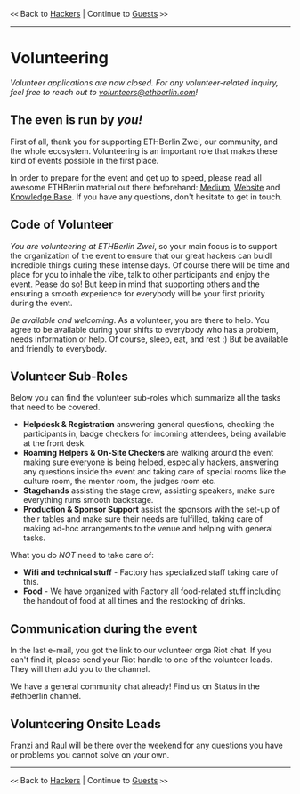 `<<` Back to [Hackers](./hackers.md) | Continue to [Guests](./guests.md) `>>`

---

# Volunteering
_Volunteer applications are now closed. For any volunteer-related inquiry, feel free to reach out to <volunteers@ethberlin.com>!_

## The even is run by _you!_
First of all, thank you for supporting ETHBerlin Zwei, our community, and the whole ecosystem. Volunteering is an important role that makes these kind of events possible in the first place.

In order to prepare for the event and get up to speed, please read all awesome ETHBerlin material out there beforehand: [Medium](https://medium.com/ethberlin), [Website](http://ethberlinzwei.com) and [Knowledge Base](https://github.com/ethberlinzwei/KnowledgeBase). If you have any questions, don't hesitate to get in touch.

## Code of Volunteer
_You are volunteering at ETHBerlin Zwei_, so your main focus is to support the organization of the event to ensure that our great hackers can buidl incredible things during these intense days. Of course there will be time and place for you to inhale the vibe, talk to other participants and enjoy the event. Pease do so! But keep in mind that supporting others and the ensuring a smooth experience for everybody will be your first priority during the event.

_Be available and welcoming_. As a volunteer, you are there to help. You agree to be available during your shifts to everybody who has a problem, needs information or help. Of course, sleep, eat, and rest :) But be available and friendly to everybody.

## Volunteer Sub-Roles
Below you can find the volunteer sub-roles which summarize all the tasks that need to be covered.
-   **Helpdesk & Registration**  answering general questions, checking the participants in, badge checkers for incoming attendees, being available at the front desk.
-   **Roaming Helpers & On-Site Checkers** are walking around the event making sure everyone is being helped, especially hackers, answering any questions inside the event and taking care of special rooms like the culture room, the mentor room, the judges room etc.
-   **Stagehands** assisting the stage crew,  assisting speakers, make sure everything runs smooth backstage.
-   **Production & Sponsor Support** assist the sponsors with the set-up of their tables and make sure their needs are fulfilled, taking care of making ad-hoc arrangements to the venue and helping with general tasks.

What you do _NOT_ need to take care of:
-   **Wifi and technical stuff** - Factory has specialized staff taking care of this.
-   **Food** - We have organized with Factory all food-related stuff including the handout of food at all times and the restocking of drinks.

## Communication during the event
In the last e-mail, you got the link to our volunteer orga Riot chat. If you can't find it, please send your Riot handle to one of the volunteer leads. They will then add you to the channel.

We have a general community chat already! Find us on Status in the #ethberlin channel.

## Volunteering Onsite Leads
Franzi and Raul will be there over the weekend for any questions you have or problems you cannot solve on your own.

---
`<<` Back to [Hackers](./hackers.md) | Continue to [Guests](./guests.md) `>>`
